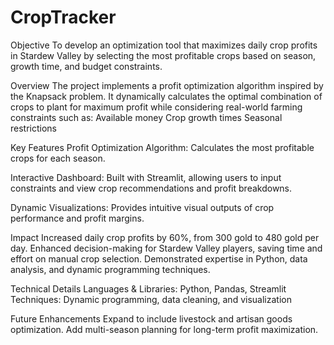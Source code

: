 # CropTracker

Objective
To develop an optimization tool that maximizes daily crop profits in Stardew Valley by selecting the most profitable crops based on season, growth time, and budget constraints.

Overview
The project implements a profit optimization algorithm inspired by the Knapsack problem. It dynamically calculates the optimal combination of crops to plant for maximum profit while considering real-world farming constraints such as:
Available money
Crop growth times
Seasonal restrictions

Key Features
Profit Optimization Algorithm: Calculates the most profitable crops for each season.

Interactive Dashboard: Built with Streamlit, allowing users to input constraints and view crop recommendations and profit breakdowns.

Dynamic Visualizations: Provides intuitive visual outputs of crop performance and profit margins.

Impact
Increased daily crop profits by 60%, from 300 gold to 480 gold per day.
Enhanced decision-making for Stardew Valley players, saving time and effort on manual crop selection.
Demonstrated expertise in Python, data analysis, and dynamic programming techniques.

Technical Details
Languages & Libraries: Python, Pandas, Streamlit
Techniques: Dynamic programming, data cleaning, and visualization

Future Enhancements
Expand to include livestock and artisan goods optimization.
Add multi-season planning for long-term profit maximization.
